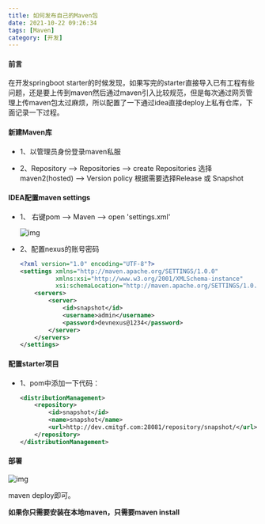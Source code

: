 ```yaml
---
title: 如何发布自己的Maven包
date: 2021-10-22 09:26:34
tags: [Maven]
category: [开发]
---
```


#### 前言

在开发springboot starter的时候发现，如果写完的starter直接导入已有工程有些问题，还是要上传到maven然后通过maven引入比较规范，但是每次通过网页管理上传maven包太过麻烦，所以配置了一下通过idea直接deploy上私有仓库，下面记录一下过程。
<!-- more -->
#### 新建Maven库

* 1、以管理员身份登录maven私服

* 2、Repository --> Repositories --> create Repositories 
 选择maven2(hosted) --> Version policy 根据需要选择Release 或 Snapshot



#### IDEA配置maven settings

* 1、 右键pom --> Maven --> open 'settings.xml'

  ![img](https://note.vgearen.com/images/如何发布自己的Maven包/img.png)

* 2、配置nexus的账号密码
    ```xml
    <?xml version="1.0" encoding="UTF-8"?>
    <settings xmlns="http://maven.apache.org/SETTINGS/1.0.0"
              xmlns:xsi="http://www.w3.org/2001/XMLSchema-instance"
              xsi:schemaLocation="http://maven.apache.org/SETTINGS/1.0.0 http://maven.apache.org/xsd/settings-1.0.0.xsd">
        <servers>
            <server>
                <id>snapshot</id>
                <username>admin</username>
                <password>devnexus@1234</password>
            </server>
        </servers>
    </settings>
    ```

#### 配置starter项目

* 1、pom中添加一下代码：

    ```xml
    <distributionManagement>
        <repository>
            <id>snapshot</id>
            <name>snapshot</name>
            <url>http://dev.cmitgf.com:28081/repository/snapshot/</url>
        </repository>
    </distributionManagement>
    ```

#### 部署
![img](https://note.vgearen.com/images/如何发布自己的Maven包/img_1.png)

maven deploy即可。

**如果你只需要安装在本地maven，只需要maven install**

